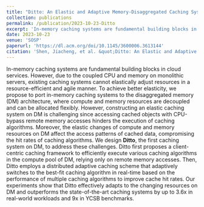 ```yaml
---
title: "Ditto: An Elastic and Adaptive Memory-Disaggregated Caching System"
collection: publications
permalink: /publication/2023-10-23-Ditto
excerpt: 'In-memory caching systems are fundamental building blocks in cloud services. However, due to the coupled CPU and memory on monolithic servers, existing caching systems cannot elastically adjust resources in a resource-efficient and agile manner. To achieve better elasticity, we propose to port in-memory caching systems to the disaggregated memory (DM) architecture, where compute and memory resources are decoupled and can be allocated flexibly. However, constructing an elastic caching system on DM is challenging since accessing cached objects with CPU-bypass remote memory accesses hinders the execution of caching algorithms. Moreover, the elastic changes of compute and memory resources on DM affect the access patterns of cached data, compromising the hit rates of caching algorithms. We design <strong>Ditto</strong>, the first caching system on DM, to address these challenges. Ditto first proposes a client-centric caching framework to efficiently execute various caching algorithms in the compute pool of DM, relying only on remote memory accesses. Then, Ditto employs a distributed adaptive caching scheme that adaptively switches to the best-fit caching algorithm in real-time based on the performance of multiple caching algorithms to improve cache hit rates. Our experiments show that Ditto effectively adapts to the changing resources on DM and outperforms the state-of-the-art caching systems by up to 3.6x in real-world workloads and 9x in YCSB benchmarks.'
date: 2023-10-23
venue: 'SOSP'
paperurl: 'https://dl.acm.org/doi/10.1145/3600006.3613144'
citation: 'Shen, Jiacheng, et al. &quot;Ditto: An Elastic and Adaptive Memory-Disaggregated Caching System&quot; 29th ACM Symposium on Operating Systems Princciples (SOSP). 2023.'
---
```

In-memory caching systems are fundamental building blocks in cloud services. However, due to the coupled CPU and memory on monolithic servers, existing caching systems cannot elastically adjust resources in a resource-efficient and agile manner. To achieve better elasticity, we propose to port in-memory caching systems to the disaggregated memory (DM) architecture, where compute and memory resources are decoupled and can be allocated flexibly. However, constructing an elastic caching system on DM is challenging since accessing cached objects with CPU-bypass remote memory accesses hinders the execution of caching algorithms. Moreover, the elastic changes of compute and memory resources on DM affect the access patterns of cached data, compromising the hit rates of caching algorithms. We design <strong>Ditto</strong>, the first caching system on DM, to address these challenges. Ditto first proposes a client-centric caching framework to efficiently execute various caching algorithms in the compute pool of DM, relying only on remote memory accesses. Then, Ditto employs a distributed adaptive caching scheme that adaptively switches to the best-fit caching algorithm in real-time based on the performance of multiple caching algorithms to improve cache hit rates. Our experiments show that Ditto effectively adapts to the changing resources on DM and outperforms the state-of-the-art caching systems by up to 3.6x in real-world workloads and 9x in YCSB benchmarks.
